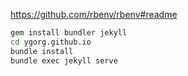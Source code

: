 https://github.com/rbenv/rbenv#readme

```bash
gem install bundler jekyll
cd ygorg.github.io
bundle install
bundle exec jekyll serve
```
